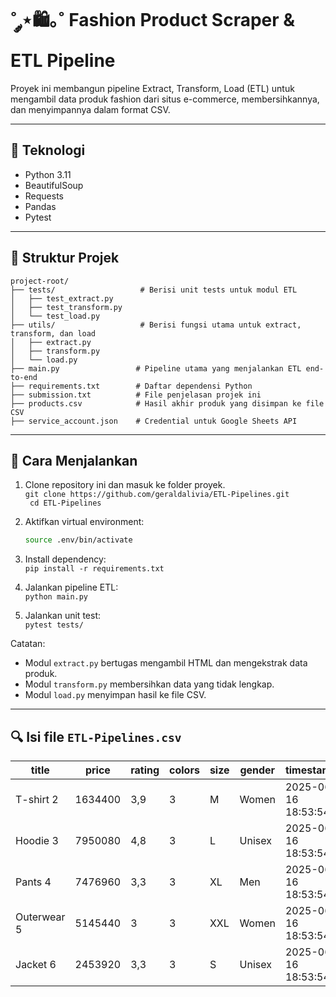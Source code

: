 # ˚ ༘⋆🛍️｡˚ Fashion Product Scraper & ETL Pipeline

Proyek ini membangun pipeline Extract, Transform, Load (ETL) untuk mengambil data produk fashion dari situs e-commerce, membersihkannya, dan menyimpannya dalam format CSV. 

---

## 🔧 Teknologi

- Python 3.11
- BeautifulSoup
- Requests
- Pandas
- Pytest

---

## 📁 Struktur Projek

```
project-root/
├── tests/                   # Berisi unit tests untuk modul ETL
│   ├── test_extract.py
│   ├── test_transform.py
│   └── test_load.py
├── utils/                   # Berisi fungsi utama untuk extract, transform, dan load
│   ├── extract.py
│   ├── transform.py
│   └── load.py
├── main.py                 # Pipeline utama yang menjalankan ETL end-to-end
├── requirements.txt        # Daftar dependensi Python
├── submission.txt          # File penjelasan projek ini
├── products.csv            # Hasil akhir produk yang disimpan ke file CSV
├── service_account.json    # Credential untuk Google Sheets API
```

---

## 🚀 Cara Menjalankan

1. Clone repository ini dan masuk ke folder proyek. <br>
   `git clone https://github.com/geraldalivia/ETL-Pipelines.git` <br>
  ` cd ETL-Pipelines`<br>
   
3. Aktifkan virtual environment:
   ```bash
   source .env/bin/activate
   
4. Install dependency:  
   `pip install -r requirements.txt`

5. Jalankan pipeline ETL:  
   `python main.py`

6. Jalankan unit test:  
   `pytest tests/`

Catatan:
- Modul `extract.py` bertugas mengambil HTML dan mengekstrak data produk.
- Modul `transform.py` membersihkan data yang tidak lengkap.
- Modul `load.py` menyimpan hasil ke file CSV.

---

## 🔍 Isi file `ETL-Pipelines.csv`

| title       | price   | rating | colors | size | gender | timestamp           |
| ----------- | ------- | ------ | ------ | ---- | ------ | ------------------- |
| T-shirt 2   | 1634400 | 3,9    | 3      | M    | Women  | 2025-06-16 18:53:54 |
| Hoodie 3    | 7950080 | 4,8    | 3      | L    | Unisex | 2025-06-16 18:53:54 |
| Pants 4     | 7476960 | 3,3    | 3      | XL   | Men    | 2025-06-16 18:53:54 |
| Outerwear 5 | 5145440 | 3      | 3      | XXL  | Women  | 2025-06-16 18:53:54 |
| Jacket 6    | 2453920 | 3,3    | 3      | S    | Unisex | 2025-06-16 18:53:54 |
